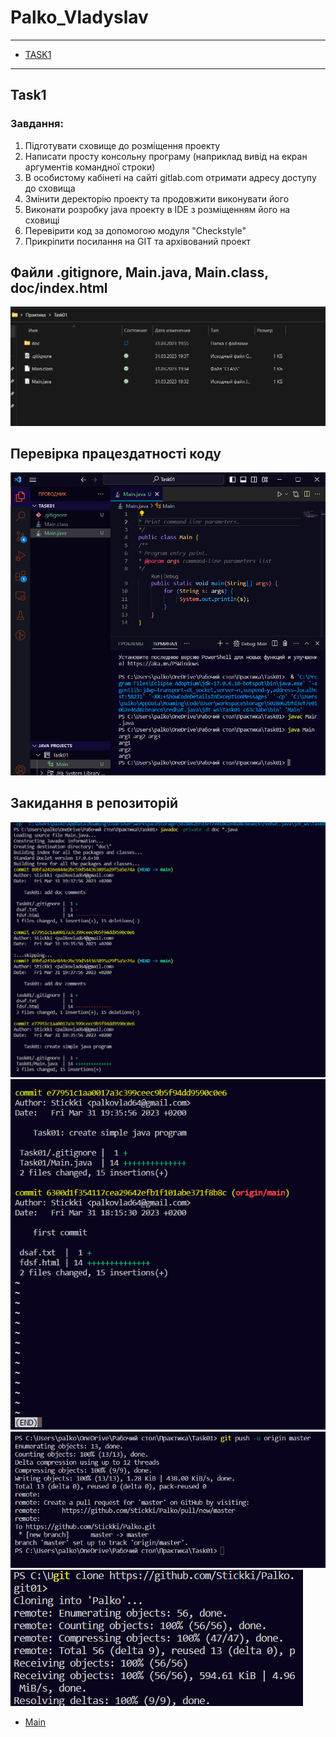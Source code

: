 # Palko_Vladyslav 
---
+ [TASK1](#Task1)
---
## Task1

### Завдання: 
1. Підготувати сховище до розміщення проекту
2. Написати просту консольну програму (наприклад вивід на екран аргументів командної строки)
3. В особистому кабінеті на сайті gitlab.com отримати адресу доступу до сховища
4. Змінити деректорію проекту та продовжити виконувати його
5. Виконати розробку java проекту в IDE з розміщенням його на сховищі
6. Перевірити код за допомогою модуля "Checkstyle"
7. Прикріпити посилання на GIT та архівований проект

## Файли .gitignore, Main.java, Main.class, doc/index.html

<img src="https://github.com/Stickki/Palko/blob/2e6c8ec36dd01873dce5e929ec9627658e3635ca/img/1_5.jpg" />

## Перевірка працездатності коду

<img src="https://github.com/Stickki/Palko/blob/2e6c8ec36dd01873dce5e929ec9627658e3635ca/img/1_1.jpg" />

## Закидання в репозиторій

<img src="https://github.com/Stickki/Palko/blob/2e6c8ec36dd01873dce5e929ec9627658e3635ca/img/1_2.jpg"/>
<img src="https://github.com/Stickki/Palko/blob/2e6c8ec36dd01873dce5e929ec9627658e3635ca/img/1_3.jpg"/>
<img src="https://github.com/Stickki/Palko/blob/2e6c8ec36dd01873dce5e929ec9627658e3635ca/img/1_4.jpg"/>
<img src="https://github.com/Stickki/Palko/blob/2e6c8ec36dd01873dce5e929ec9627658e3635ca/img/1_6.jpg"/>

+ [Main](#Palko_Vladyslav)


